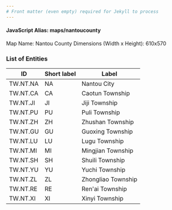 ```yaml
---
# Front matter (even empty) required for Jekyll to process
---
```


#### JavaScript Alias: maps/nantoucounty

Map Name: Nantou County
Dimensions (Width x Height): 610x570

### List of Entities

ID | Short label | Label
---|---|---|
TW.NT.NA|NA|Nantou City
TW.NT.CA|CA|Caotun Township
TW.NT.JI|JI|Jiji Township
TW.NT.PU|PU|Puli Township
TW.NT.ZH|ZH|Zhushan Township
TW.NT.GU|GU|Guoxing Township
TW.NT.LU|LU|Lugu Township
TW.NT.MI|MI|Mingjian Township
TW.NT.SH|SH|Shuili Township
TW.NT.YU|YU|Yuchi Township
TW.NT.ZL|ZL|Zhongliao Township
TW.NT.RE|RE|Ren'ai Township
TW.NT.XI|XI|Xinyi Township